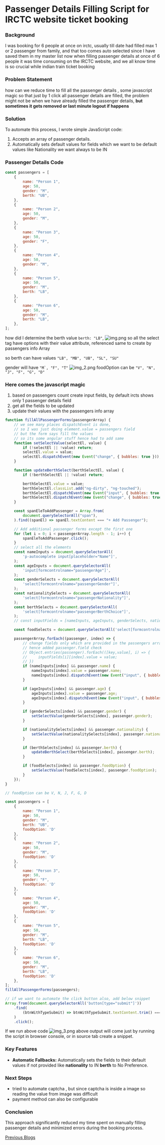 # Passenger Details Filling Script for IRCTC website ticket booking

### Background

I was booking for 6 people at once on irctc, usually till date had filled max 1 or 2 passenger from family,
and that too comes auto selected since I have saved them in my master list
now when  filling passenger details at once of 6 people it was time consuming on the IRCTC website, and we all know
time is so crucial while indian train ticket booking 

### Problem Statement

how can we reduce time to fill all the passenger details , some javascript magic so that just by 1 click 
all passenger details are filled, the problem might not be when we have already filled the passenger details, 
**but sometimes it gets removed or last minute logout if happens**

### Solution

To automate this process, I wrote simple JavaScript code:

1. Accepts an array of passenger details.
2. Automatically sets default values for fields which we want to be default values like Nationality we want always to be IN

### Passenger Details Code

```javascript
const passengers = [
    {
        name: "Person 1",
        age: 50,
        gender: "M",
        berth: "UB",
    },
    {
        name: "Person 2",
        age: 50,
        gender: "M",
    },
    {
        name: "Person 3",
        age: 50,
        gender: "F",
    },
    {
        name: "Person 4",
        age: 50,
        gender: "M",
    },
    {
        name: "Person 5",
        age: 50,
        gender: "M",
        berth: "LB",
    },
    {
        name: "Person 6",
        age: 50,
        gender: "M",
        berth: "LB",
    },
];
```

how did I determine the berth value   ```berth: "LB"```, 
![img.png](img.png)
so all the select tag have options with their value attribute, referenced same to create by passengers info Array

so berth can have values ```"LB", "MB", "UB", "SL", "SU"```

gender will have ```"M`, "F", "T"```
![img_2.png](img_2.png)
 foodOption can be ```"V", "N", "J", "F", "G", "D"```
### Here comes the javascript magic

1. based on passengers count create input fields, by default ircts shows only 1 passenger details field
2. get all the fields to be updated
3. update their values with the passengers info array

```javascript
function fillAllPassengerForms(passengerArray) {
    // we see many places dispatchEvent is done,
    // so I was just doing element.value = passengers field
    // but the form says fill the values
    // so its some angular stuff hence had to add same
    function setSelectValue(selectEl, value) {
        if (!selectEl || !value) return;
        selectEl.value = value;
        selectEl.dispatchEvent(new Event("change", { bubbles: true }));
    }

    function updateBerthSelect(berthSelectEl, value) {
        if (!berthSelectEl || !value) return;

        berthSelectEl.value = value;
        berthSelectEl.classList.add("ng-dirty", "ng-touched");
        berthSelectEl.dispatchEvent(new Event("input", { bubbles: true }));
        berthSelectEl.dispatchEvent(new Event("change", { bubbles: true }));
    }

    const spanEleToAddPassenger = Array.from(
        document.querySelectorAll("span"),
    ).find((spanEl) => spanEl.textContent === "+ Add Passenger");

    // Add additional passenger forms except the first one
    for (let i = 0; i < passengerArray.length - 1; i++) {
        spanEleToAddPassenger.click();
    }
    // select all the elements
    const nameInputs = document.querySelectorAll(
        'p-autocomplete input[placeholder="Name"]',
    );
    const ageInputs = document.querySelectorAll(
        'input[formcontrolname="passengerAge"]',
    );
    const genderSelects = document.querySelectorAll(
        'select[formcontrolname="passengerGender"]',
    );
    const nationalitySelects = document.querySelectorAll(
        'select[formcontrolname="passengerNationality"]',
    );
    const berthSelects = document.querySelectorAll(
        'select[formcontrolname="passengerBerthChoice"]',
    );
    // const inputFields = [nameInputs, ageInputs, genderSelects, nationalitySelects, berthSelects];

    const foodSelects = document.querySelectorAll('select[formcontrolname="passengerFoodChoice"]');

    passengerArray.forEach((passenger, index) => {
        // change fields only which are provided in the passengers array
        // hence added passenger.field check
        // Object.entries(passenger).forEach(([key,value], i) => {
        //     inputFields[i][index].value = value;
        // })
        if (nameInputs[index] && passenger.name) {
            nameInputs[index].value = passenger.name;
            nameInputs[index].dispatchEvent(new Event("input", { bubbles: true }));
        }

        if (ageInputs[index] && passenger.age) {
            ageInputs[index].value = passenger.age;
            ageInputs[index].dispatchEvent(new Event("input", { bubbles: true }));
        }

        if (genderSelects[index] && passenger.gender) {
            setSelectValue(genderSelects[index], passenger.gender);
        }

        if (nationalitySelects[index] && passenger.nationality) {
            setSelectValue(nationalitySelects[index], passenger.nationality);
        }

        if (berthSelects[index] && passenger.berth) {
            updateBerthSelect(berthSelects[index], passenger.berth);
        }

        if (foodSelects[index] && passenger.foodOption) {
            setSelectValue(foodSelects[index], passenger.foodOption);
        }
    });
}

// foodOption can be V, N, J, F, G, D

const passengers = [
    {
        name: "Person 1",
        age: 50,
        gender: "M",
        berth: "UB",
        foodOption: 'D'
    },
    {
        name: "Person 2",
        age: 50,
        gender: "M",
        foodOption: 'D'
    },
    {
        name: "Person 3",
        age: 50,
        gender: "F",
        foodOption: 'D'
    },
    {
        name: "Person 4",
        age: 50,
        gender: "M",
        foodOption: 'D'
    },
    {
        name: "Person 5",
        age: 50,
        gender: "M",
        berth: "LB",
        foodOption: 'D'
    },
    {
        name: "Person 6",
        age: 50,
        gender: "M",
        berth: "LB",
        foodOption: 'D'
    },
];
fillAllPassengerForms(passengers);

// if we want to automate the click button also, add below snippet
Array.from(document.querySelectorAll('button[type="submit"]'))
    .find(
        (btnWithTypeSubmit) => btnWithTypeSubmit.textContent.trim() === "Continue",
    )
    .click();
```
If we run above code
![img_3.png](img_3.png)
above output will come just by running the script in browser console, or in source tab create  a snippet.

### Key Features

- **Automatic Fallbacks:** Automatically sets the fields to their default values if not provided like **nationality** to IN **berth** to No Preference.

### Next Steps

- tried to automate captcha , but since captcha is inside a image so reading the value from image was difficult
- payment method can also be configurable 

### Conclusion

This approach significantly reduced my time spent on manually filling passenger details and minimized errors during the booking process.

[Previous Blogs](./README.md)
